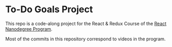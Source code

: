 # To-Do Goals Project

This repo is a code-along project for the React & Redux Course of the [React Nanodegree Program](https://www.udacity.com/course/react-nanodegree--nd019).

Most of the commits in this repository correspond to videos in the program.
